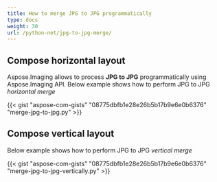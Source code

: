 ```yaml
---
title: How to merge JPG to JPG programmatically
type: docs
weight: 30
url: /python-net/jpg-to-jpg-merge/
---
```

## **Compose horizontal layout**
Aspose.Imaging allows to process **JPG to JPG** programmatically using Aspose.Imaging API. Below example shows how to perform  JPG to JPG *horizontal merge* 

{{< gist "aspose-com-gists" "08775dbfb1e28e26b5b17b9e6e0b6376" "merge-jpg-to-jpg.py" >}}

## **Compose vertical layout**
Below example shows how to perform  JPG to JPG *vertical merge* 

{{< gist "aspose-com-gists" "08775dbfb1e28e26b5b17b9e6e0b6376" "merge-jpg-to-jpg-vertically.py" >}}
